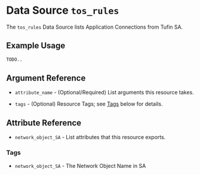 # Data Source `tos_rules`

The `tos_rules` Data Source lists Application Connections from Tufin SA.

## Example Usage

```terraform
TODO..
```

## Argument Reference

* `attribute_name` - (Optional/Required) List arguments this resource takes.

- `tags` - (Optional) Resource Tags; see [Tags](#Tags) below for details.



## Attribute Reference

* `network_object_SA` - List attributes that this resource exports.

### Tags

- `network_object_SA` - The Network Object Name in SA
